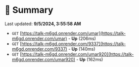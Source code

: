 # 📖 Summary
Last updated: **9/5/2024, 3:55:58 AM**

- `GET` [https://talk-m6gd.onrender.com/umar](https://talk-m6gd.onrender.com/umar) - **Up** (206ms)
- `GET` [https://talk-m6gd.onrender.com/9337](https://talk-m6gd.onrender.com/9337) - **Up** (140ms)
- `GET` [https://talk-m6gd.onrender.com/umar920](https://talk-m6gd.onrender.com/umar920) - **Up** (162ms)
